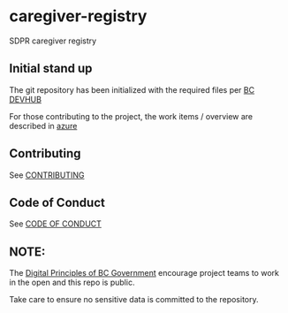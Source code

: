 # caregiver-registry
SDPR caregiver registry

## Initial stand up

The git repository has been initialized with the required files per [BC DEVHUB](https://developer.gov.bc.ca/docs/default/component/bc-developer-guide/use-github-in-bcgov/required-pages-for-github-repository/)

For those contributing to the project, the work items / overview are described in [azure](https://dev.azure.com/bc-icm/Caregiver%20Registry/_wiki/wikis/Caregiver-Registry.wiki/791/General-Information)


## Contributing

See [CONTRIBUTING](CONTRIBUTING.md)

## Code of Conduct

See [CODE OF CONDUCT](CODE_OF_CONDUCT.md)


## NOTE:

The [Digital Principles of BC Government](https://www2.gov.bc.ca/gov/content/governments/policies-for-government/core-policy/policies/im-it-management#12.1.1.5) encourage project teams to work in the open and this repo is public.

Take care to ensure no sensitive data is committed to the repository.